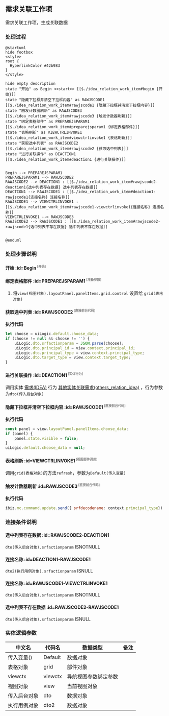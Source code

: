 ## 需求关联工作项 <!-- {docsify-ignore-all} -->

   需求关联工作项，生成关联数据

### 处理过程

```plantuml
@startuml
hide footbox
<style>
root {
  HyperlinkColor #42b983
}
</style>

hide empty description
state "开始" as Begin <<start>> [[$./idea_relation_work_item#begin {开始}]]
state "隐藏下拉框并清空下拉框内容" as RAWJSCODE1  [[$./idea_relation_work_item#rawjscode1 {隐藏下拉框并清空下拉框内容}]]
state "触发计数器刷新" as RAWJSCODE3  [[$./idea_relation_work_item#rawjscode3 {触发计数器刷新}]]
state "绑定表格部件" as PREPAREJSPARAM1  [[$./idea_relation_work_item#preparejsparam1 {绑定表格部件}]]
state "表格刷新" as VIEWCTRLINVOKE1  [[$./idea_relation_work_item#viewctrlinvoke1 {表格刷新}]]
state "获取选中列表" as RAWJSCODE2  [[$./idea_relation_work_item#rawjscode2 {获取选中列表}]]
state "进行关联操作" as DEACTION1  [[$./idea_relation_work_item#deaction1 {进行关联操作}]]


Begin --> PREPAREJSPARAM1
PREPAREJSPARAM1 --> RAWJSCODE2
RAWJSCODE2 --> DEACTION1 : [[$./idea_relation_work_item#rawjscode2-deaction1{选中列表存在数据} 选中列表存在数据]]
DEACTION1 --> RAWJSCODE1 : [[$./idea_relation_work_item#deaction1-rawjscode1{连接名称} 连接名称]]
RAWJSCODE1 --> VIEWCTRLINVOKE1 : [[$./idea_relation_work_item#rawjscode1-viewctrlinvoke1{连接名称} 连接名称]]
VIEWCTRLINVOKE1 --> RAWJSCODE3
RAWJSCODE2 --> RAWJSCODE1 : [[$./idea_relation_work_item#rawjscode2-rawjscode1{选中列表不存在数据} 选中列表不存在数据]]


@enduml
```


### 处理步骤说明

#### 开始 :id=Begin<sup class="footnote-symbol"> <font color=gray size=1>[开始]</font></sup>




#### 绑定表格部件 :id=PREPAREJSPARAM1<sup class="footnote-symbol"> <font color=gray size=1>[准备参数]</font></sup>



1. 将`view(视图对象).layoutPanel.panelItems.grid.control` 设置给  `grid(表格对象)`

#### 获取选中列表 :id=RAWJSCODE2<sup class="footnote-symbol"> <font color=gray size=1>[直接前台代码]</font></sup>



<p class="panel-title"><b>执行代码</b></p>

```javascript
let choose = uiLogic.default.choose_data;
if (choose != null && choose != '') {
    uiLogic.dto.srfactionparam = JSON.parse(choose);
    uiLogic.dto.principal_id = view.context.principal_id;
    uiLogic.dto.principal_type = view.context.principal_type;
    uiLogic.dto.target_type = view.context.target_type;
}

```

#### 进行关联操作 :id=DEACTION1<sup class="footnote-symbol"> <font color=gray size=1>[实体行为]</font></sup>



调用实体 [需求(IDEA)](module/ProdMgmt/idea.md) 行为 [其他实体关联需求(others_relation_idea)](module/ProdMgmt/idea#行为) ，行为参数为`dto(传入后台对象)`

#### 隐藏下拉框并清空下拉框内容 :id=RAWJSCODE1<sup class="footnote-symbol"> <font color=gray size=1>[直接前台代码]</font></sup>



<p class="panel-title"><b>执行代码</b></p>

```javascript
const panel = view.layoutPanel.panelItems.choose_data;
if (panel) {
    panel.state.visible = false;
}
uiLogic.default.choose_data = null;
```

#### 表格刷新 :id=VIEWCTRLINVOKE1<sup class="footnote-symbol"> <font color=gray size=1>[视图部件调用]</font></sup>



调用`grid(表格对象)`的方法`refresh`，参数为`Default(传入变量)`
#### 触发计数器刷新 :id=RAWJSCODE3<sup class="footnote-symbol"> <font color=gray size=1>[直接前台代码]</font></sup>



<p class="panel-title"><b>执行代码</b></p>

```javascript
ibiz.mc.command.update.send({ srfdecodename: context.principal_type})
```

### 连接条件说明
#### 选中列表存在数据 :id=RAWJSCODE2-DEACTION1

```dto(传入后台对象).srfactionparam``` ISNOTNULL
#### 连接名称 :id=DEACTION1-RAWJSCODE1

```dto2(执行用例对象).srfactionparam``` ISNULL
#### 连接名称 :id=RAWJSCODE1-VIEWCTRLINVOKE1

```dto(传入后台对象).srfactionparam``` ISNOTNULL
#### 选中列表不存在数据 :id=RAWJSCODE2-RAWJSCODE1

```dto(传入后台对象).srfactionparam``` ISNULL


### 实体逻辑参数

|    中文名   |    代码名    |  数据类型      |备注 |
| --------| --------| --------  | --------   |
|传入变量(<i class="fa fa-check"/></i>)|Default|数据对象||
|表格对象|grid|部件对象||
|viewctx|viewctx|导航视图参数绑定参数||
|视图对象|view|当前视图对象||
|传入后台对象|dto|数据对象||
|执行用例对象|dto2|数据对象||
